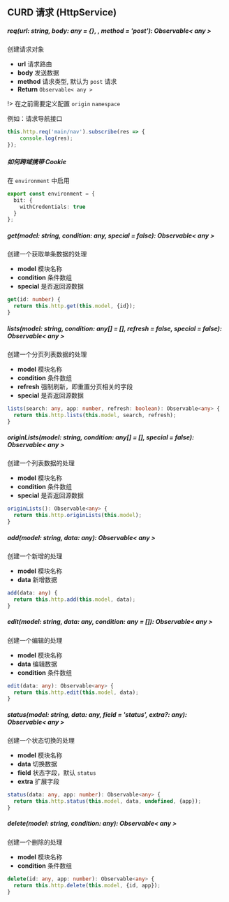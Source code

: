 ## CURD 请求 (HttpService)

##### req(url: string, body: any = {}, , method = 'post'): Observable< any >

创建请求对象

- **url** 请求路由
- **body** 发送数据
- **method** 请求类型, 默认为 `post` 请求
- **Return**  `Observable< any >`

!> 在之前需要定义配置 `origin` `namespace`

例如：请求导航接口

```typescript
this.http.req('main/nav').subscribe(res => {
    console.log(res);
});
```


##### 如何跨域携带 Cookie

在 `environment` 中启用

```typescript
export const environment = {
  bit: {
    withCredentials: true
  }
};
```

##### get(model: string, condition: any, special = false): Observable< any >

创建一个获取单条数据的处理

- **model** 模块名称
- **condition** 条件数组
- **special** 是否返回源数据

```typescript
get(id: number) {
  return this.http.get(this.model, {id});
}
```

##### lists(model: string, condition: any[] = [], refresh = false, special = false): Observable< any >

创建一个分页列表数据的处理

- **model** 模块名称
- **condition** 条件数组
- **refresh** 强制刷新，即重置分页相关的字段
- **special** 是否返回源数据

```typescript
lists(search: any, app: number, refresh: boolean): Observable<any> {
  return this.http.lists(this.model, search, refresh);
}
```

##### originLists(model: string, condition: any[] = [], special = false): Observable< any >

创建一个列表数据的处理

- **model** 模块名称
- **condition** 条件数组
- **special** 是否返回源数据

```typescript
originLists(): Observable<any> {
  return this.http.originLists(this.model);
}
```

##### add(model: string, data: any): Observable< any >

创建一个新增的处理

- **model** 模块名称
- **data** 新增数据

```typescript
add(data: any) {
  return this.http.add(this.model, data);
}
```

##### edit(model: string, data: any, condition: any = []): Observable< any >

创建一个编辑的处理

- **model** 模块名称
- **data** 编辑数据
- **condition** 条件数组

```typescript
edit(data: any): Observable<any> {
  return this.http.edit(this.model, data);
}
```

##### status(model: string, data: any, field = 'status', extra?: any): Observable< any >

创建一个状态切换的处理

- **model** 模块名称
- **data** 切换数据
- **field** 状态字段，默认 `status`
- **extra** 扩展字段

```typescript
status(data: any, app: number): Observable<any> {
  return this.http.status(this.model, data, undefined, {app});
}
```

##### delete(model: string, condition: any): Observable< any >

创建一个删除的处理

- **model** 模块名称
- **condition** 条件数组

```typescript
delete(id: any, app: number): Observable<any> {
  return this.http.delete(this.model, {id, app});
}
```